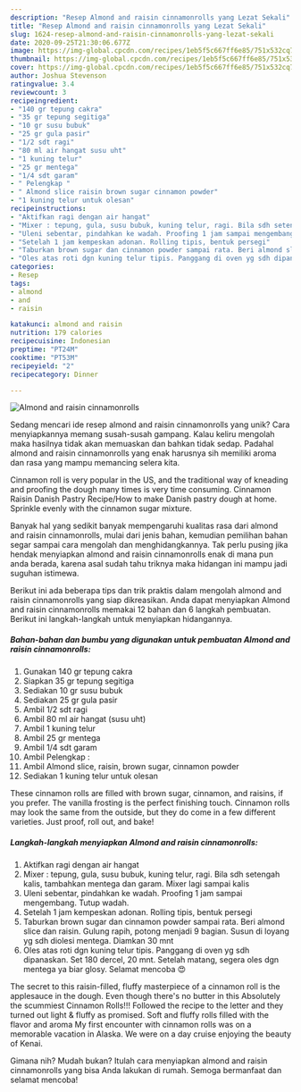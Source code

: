 ```yaml
---
description: "Resep Almond and raisin cinnamonrolls yang Lezat Sekali"
title: "Resep Almond and raisin cinnamonrolls yang Lezat Sekali"
slug: 1624-resep-almond-and-raisin-cinnamonrolls-yang-lezat-sekali
date: 2020-09-25T21:30:06.677Z
image: https://img-global.cpcdn.com/recipes/1eb5f5c667ff6e85/751x532cq70/almond-and-raisin-cinnamonrolls-foto-resep-utama.jpg
thumbnail: https://img-global.cpcdn.com/recipes/1eb5f5c667ff6e85/751x532cq70/almond-and-raisin-cinnamonrolls-foto-resep-utama.jpg
cover: https://img-global.cpcdn.com/recipes/1eb5f5c667ff6e85/751x532cq70/almond-and-raisin-cinnamonrolls-foto-resep-utama.jpg
author: Joshua Stevenson
ratingvalue: 3.4
reviewcount: 3
recipeingredient:
- "140 gr tepung cakra"
- "35 gr tepung segitiga"
- "10 gr susu bubuk"
- "25 gr gula pasir"
- "1/2 sdt ragi"
- "80 ml air hangat susu uht"
- "1 kuning telur"
- "25 gr mentega"
- "1/4 sdt garam"
- " Pelengkap "
- " Almond slice raisin brown sugar cinnamon powder"
- "1 kuning telur untuk olesan"
recipeinstructions:
- "Aktifkan ragi dengan air hangat"
- "Mixer : tepung, gula, susu bubuk, kuning telur, ragi. Bila sdh setengah kalis, tambahkan mentega dan garam. Mixer lagi sampai kalis"
- "Uleni sebentar, pindahkan ke wadah. Proofing 1 jam sampai mengembang. Tutup wadah."
- "Setelah 1 jam kempeskan adonan. Rolling tipis, bentuk persegi"
- "Taburkan brown sugar dan cinnamon powder sampai rata. Beri almond slice dan raisin. Gulung rapih, potong menjadi 9 bagian. Susun di loyang yg sdh diolesi mentega. Diamkan 30 mnt"
- "Oles atas roti dgn kuning telur tipis. Panggang di oven yg sdh dipanaskan. Set 180 dercel, 20 mnt. Setelah matang, segera oles dgn mentega ya biar glosy. Selamat mencoba 😍"
categories:
- Resep
tags:
- almond
- and
- raisin

katakunci: almond and raisin 
nutrition: 179 calories
recipecuisine: Indonesian
preptime: "PT24M"
cooktime: "PT53M"
recipeyield: "2"
recipecategory: Dinner

---
```



![Almond and raisin cinnamonrolls](https://img-global.cpcdn.com/recipes/1eb5f5c667ff6e85/751x532cq70/almond-and-raisin-cinnamonrolls-foto-resep-utama.jpg)

Sedang mencari ide resep almond and raisin cinnamonrolls yang unik? Cara menyiapkannya memang susah-susah gampang. Kalau keliru mengolah maka hasilnya tidak akan memuaskan dan bahkan tidak sedap. Padahal almond and raisin cinnamonrolls yang enak harusnya sih memiliki aroma dan rasa yang mampu memancing selera kita.

Cinnamon roll is very popular in the US, and the traditional way of kneading and proofing the dough many times is very time consuming. Cinnamon Raisin Danish Pastry Recipe/How to make Danish pastry dough at home. Sprinkle evenly with the cinnamon sugar mixture.

Banyak hal yang sedikit banyak mempengaruhi kualitas rasa dari almond and raisin cinnamonrolls, mulai dari jenis bahan, kemudian pemilihan bahan segar sampai cara mengolah dan menghidangkannya. Tak perlu pusing jika hendak menyiapkan almond and raisin cinnamonrolls enak di mana pun anda berada, karena asal sudah tahu triknya maka hidangan ini mampu jadi suguhan istimewa.


Berikut ini ada beberapa tips dan trik praktis dalam mengolah almond and raisin cinnamonrolls yang siap dikreasikan. Anda dapat menyiapkan Almond and raisin cinnamonrolls memakai 12 bahan dan 6 langkah pembuatan. Berikut ini langkah-langkah untuk menyiapkan hidangannya.

<!--inarticleads1-->

##### Bahan-bahan dan bumbu yang digunakan untuk pembuatan Almond and raisin cinnamonrolls:

1. Gunakan 140 gr tepung cakra
1. Siapkan 35 gr tepung segitiga
1. Sediakan 10 gr susu bubuk
1. Sediakan 25 gr gula pasir
1. Ambil 1/2 sdt ragi
1. Ambil 80 ml air hangat (susu uht)
1. Ambil 1 kuning telur
1. Ambil 25 gr mentega
1. Ambil 1/4 sdt garam
1. Ambil  Pelengkap :
1. Ambil  Almond slice, raisin, brown sugar, cinnamon powder
1. Sediakan 1 kuning telur untuk olesan


These cinnamon rolls are filled with brown sugar, cinnamon, and raisins, if you prefer. The vanilla frosting is the perfect finishing touch. Cinnamon rolls may look the same from the outside, but they do come in a few different varieties. Just proof, roll out, and bake! 

<!--inarticleads2-->

##### Langkah-langkah menyiapkan Almond and raisin cinnamonrolls:

1. Aktifkan ragi dengan air hangat
1. Mixer : tepung, gula, susu bubuk, kuning telur, ragi. Bila sdh setengah kalis, tambahkan mentega dan garam. Mixer lagi sampai kalis
1. Uleni sebentar, pindahkan ke wadah. Proofing 1 jam sampai mengembang. Tutup wadah.
1. Setelah 1 jam kempeskan adonan. Rolling tipis, bentuk persegi
1. Taburkan brown sugar dan cinnamon powder sampai rata. Beri almond slice dan raisin. Gulung rapih, potong menjadi 9 bagian. Susun di loyang yg sdh diolesi mentega. Diamkan 30 mnt
1. Oles atas roti dgn kuning telur tipis. Panggang di oven yg sdh dipanaskan. Set 180 dercel, 20 mnt. Setelah matang, segera oles dgn mentega ya biar glosy. Selamat mencoba 😍


The secret to this raisin-filled, fluffy masterpiece of a cinnamon roll is the applesauce in the dough. Even though there&#39;s no butter in this Absolutely the scummiest Cinnamon Rolls!!! Followed the recipe to the letter and they turned out light &amp; fluffy as promised. Soft and fluffy rolls filled with the flavor and aroma My first encounter with cinnamon rolls was on a memorable vacation in Alaska. We were on a day cruise enjoying the beauty of Kenai. 

Gimana nih? Mudah bukan? Itulah cara menyiapkan almond and raisin cinnamonrolls yang bisa Anda lakukan di rumah. Semoga bermanfaat dan selamat mencoba!
